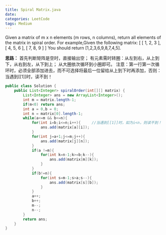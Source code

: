 ```yaml
---
title: Spiral Matrix.java
date: 
categories: LeetCode
tags: Medium
---
```

Given a matrix of m x n elements (m rows, n columns), return all elements of the matrix in spiral order.
For example,Given the following matrix:
[
 [ 1, 2, 3 ],
 [ 4, 5, 6 ],
 [ 7, 8, 9 ]
]
You should return [1,2,3,6,9,8,7,4,5].
<!-- more -->
**思路：**
首先判断矩阵是空时，直接输出空；
有元素需时转圈：从左到右，从上到下，从右到左，从下到上；
从大圈依次循环到小圈即可。
注意：第一行第一次循环时，必须全部添加进去，而不可选择将最后一位留给从上到下时再添加，否则：当遇到[[1]]时，读不到！
``` java
public class Solution {
    public List<Integer> spiralOrder(int[][] matrix) {
        List<Integer> ans = new ArrayList<Integer>();
		int m = matrix.length-1;
		if(m<0) return ans; 
		int a = 0,b = 0;
		int n = matrix[0].length-1;
		while(a<=m && b<=n){
			for(int i=b;i<=n;i++){     //当遇到[[1]]时，如为i<n，则读不到！
				ans.add(matrix[a][i]);	
			}
			for(int j=a+1;j<=m;j++){
				ans.add(matrix[j][n]);
			}
			if(a !=m){
			    for(int k=n-1;k>=b;k--){
		    		ans.add(matrix[m][k]);
		    	}
			}
			if(b!=n){
			    for(int s=m-1;s>a;s--){
			    	ans.add(matrix[s][b]);
		    	}
		    }
			a++;
			b++;
			m--;
			n--;
		}
		return ans;
    }
}
```